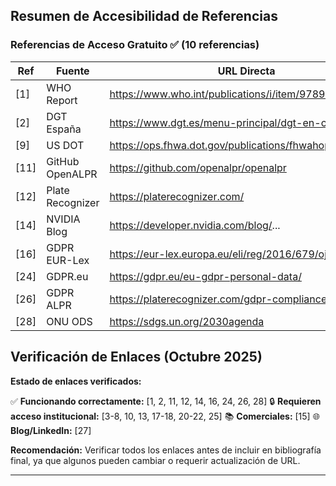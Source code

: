 <html>
<head></head>
<body>
<h2>Resumen de Accesibilidad de Referencias</h2>
<h3>Referencias de Acceso Gratuito ✅ (10 referencias)</h3>

Ref | Fuente | URL Directa
-- | -- | --
[1] | WHO Report | https://www.who.int/publications/i/item/9789240086517
[2] | DGT España | https://www.dgt.es/menu-principal/dgt-en-cifras/
[9] | US DOT | https://ops.fhwa.dot.gov/publications/fhwahop16022/
[11] | GitHub OpenALPR | https://github.com/openalpr/openalpr
[12] | Plate Recognizer | https://platerecognizer.com/
[14] | NVIDIA Blog | https://developer.nvidia.com/blog/...
[16] | GDPR EUR-Lex | https://eur-lex.europa.eu/eli/reg/2016/679/oj
[24] | GDPR.eu | https://gdpr.eu/eu-gdpr-personal-data/
[26] | GDPR ALPR | https://platerecognizer.com/gdpr-compliance-for-anpr/
[28] | ONU ODS | https://sdgs.un.org/2030agenda

<h2>Verificación de Enlaces (Octubre 2025)</h2>
<p><strong>Estado de enlaces verificados:</strong></p>
<p>✅ <strong>Funcionando correctamente:</strong> [1, 2, 11, 12, 14, 16, 24, 26, 28]
🔒 <strong>Requieren acceso institucional:</strong> [3-8, 10, 13, 17-18, 20-22, 25]
📚 <strong>Comerciales:</strong> [15]
🌐 <strong>Blog/LinkedIn:</strong> [27]</p>
<p><strong>Recomendación:</strong> Verificar todos los enlaces antes de incluir en bibliografía final, ya que algunos pueden cambiar o requerir actualización de URL.</p>
<hr>
</ul></body></html><!--EndFragment-->
</body>
</html>
